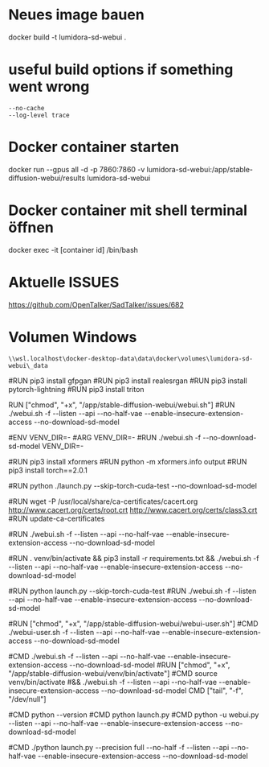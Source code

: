 # Neues image bauen

docker build -t lumidora-sd-webui .


# useful build options if something went wrong
    --no-cache
    --log-level trace

# Docker container starten

docker run --gpus all -d -p 7860:7860 -v lumidora-sd-webui:/app/stable-diffusion-webui/results lumidora-sd-webui

# Docker container mit shell terminal öffnen

docker exec -it [container id] /bin/bash

# Aktuelle ISSUES

https://github.com/OpenTalker/SadTalker/issues/682

# Volumen Windows
    \\wsl.localhost\docker-desktop-data\data\docker\volumes\lumidora-sd-webui\_data




#RUN pip3 install gfpgan
#RUN pip3 install realesrgan
#RUN pip3 install pytorch-lightning
#RUN pip3 install triton


RUN ["chmod", "+x", "/app/stable-diffusion-webui/webui.sh"]
#RUN ./webui.sh -f --listen --api --no-half-vae --enable-insecure-extension-access --no-download-sd-model

#ENV VENV_DIR=-
#ARG VENV_DIR=-
#RUN ./webui.sh -f --no-download-sd-model  VENV_DIR=-

#RUN pip3 install xformers
#RUN python -m xformers.info output
#RUN pip3 install torch==2.0.1

#RUN python ./launch.py --skip-torch-cuda-test --no-download-sd-model


#RUN wget -P /usr/local/share/ca-certificates/cacert.org http://www.cacert.org/certs/root.crt http://www.cacert.org/certs/class3.crt
#RUN update-ca-certificates

#RUN  ./webui.sh -f --listen --api --no-half-vae --enable-insecure-extension-access --no-download-sd-model

#RUN . venv/bin/activate && pip3 install -r requirements.txt && ./webui.sh -f --listen --api --no-half-vae --enable-insecure-extension-access --no-download-sd-model

#RUN python launch.py --skip-torch-cuda-test
#RUN ./webui.sh -f --listen --api --no-half-vae --enable-insecure-extension-access --no-download-sd-model

#RUN ["chmod", "+x", "/app/stable-diffusion-webui/webui-user.sh"]
#CMD ./webui-user.sh -f --listen --api --no-half-vae --enable-insecure-extension-access --no-download-sd-model


#CMD ./webui.sh -f --listen --api --no-half-vae --enable-insecure-extension-access --no-download-sd-model
#RUN ["chmod", "+x", "/app/stable-diffusion-webui/venv/bin/activate"]
#CMD source venv/bin/activate 
#&& ./webui.sh -f --listen --api --no-half-vae --enable-insecure-extension-access --no-download-sd-model
CMD ["tail", "-f", "/dev/null"]




#CMD python --version
#CMD python launch.py
#CMD python -u webui.py --listen --api --no-half-vae --enable-insecure-extension-access --no-download-sd-model

#CMD ./python launch.py --precision full --no-half -f --listen --api --no-half-vae --enable-insecure-extension-access --no-download-sd-model

